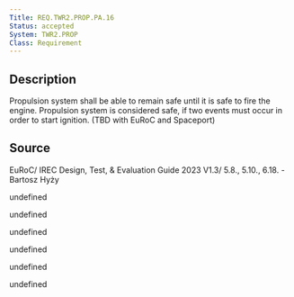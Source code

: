 ```yaml
---
Title: REQ.TWR2.PROP.PA.16
Status: accepted
System: TWR2.PROP
Class: Requirement
---
```


## Description

Propulsion system shall be able to remain safe until it is safe to fire the engine. Propulsion system is considered safe, if two events must occur in order to start ignition. (TBD with EuRoC and Spaceport)

## Source

EuRoC/ IREC Design, Test, & Evaluation Guide 2023 V1.3/ 5.8., 5.10., 6.18. - Bartosz Hyży


undefined

undefined

undefined

undefined

undefined

undefined